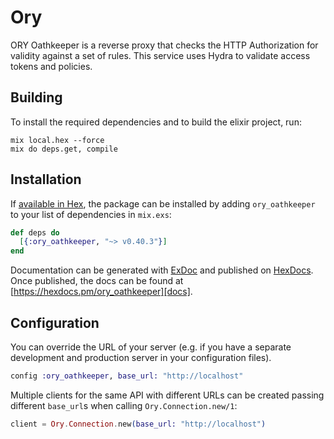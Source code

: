 # Ory

ORY Oathkeeper is a reverse proxy that checks the HTTP Authorization for validity against a set of rules. This service uses Hydra to validate access tokens and policies.

## Building

To install the required dependencies and to build the elixir project, run:

```console
mix local.hex --force
mix do deps.get, compile
```

## Installation

If [available in Hex][], the package can be installed by adding `ory_oathkeeper` to
your list of dependencies in `mix.exs`:

```elixir
def deps do
  [{:ory_oathkeeper, "~> v0.40.3"}]
end
```

Documentation can be generated with [ExDoc][] and published on [HexDocs][]. Once published, the docs can be found at
[https://hexdocs.pm/ory_oathkeeper][docs].

## Configuration

You can override the URL of your server (e.g. if you have a separate development and production server in your
configuration files).

```elixir
config :ory_oathkeeper, base_url: "http://localhost"
```

Multiple clients for the same API with different URLs can be created passing different `base_url`s when calling
`Ory.Connection.new/1`:

```elixir
client = Ory.Connection.new(base_url: "http://localhost")
```

[exdoc]: https://github.com/elixir-lang/ex_doc
[hexdocs]: https://hexdocs.pm
[available in hex]: https://hex.pm/docs/publish
[docs]: https://hexdocs.pm/ory_oathkeeper
